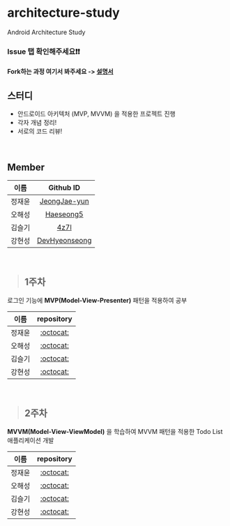 # architecture-study
Android Architecture Study 

### Issue 탭 확인해주세요❗️❗️
#### Fork하는 과정 여기서 봐주세요 -> [설명서](https://github.com/team-project-study/architecture-study/blob/master/Solution.md)

## 스터디

- 안드로이드 아키텍처 (MVP, MVVM) 을 적용한 프로젝트 진행
- 각자 개념 정리!
- 서로의 코드 리뷰!

<br>

## Member

|이름|Github ID|
|:--:|:--:|
|정재윤|[JeongJae-yun](https://github.com/JeongJae-yun)|
|오해성|[Haeseong5](https://github.com/Haeseong5)|
|김슬기|[4z7l](https://github.com/4z7l)|
|강현성|[DevHyeonseong](https://github.com/DevHyeonseong)|

<br>

> ## 1주차

로그인 기능에 **MVP(Model-View-Presenter)** 패턴을 적용하여 공부

|이름|repository|
|:--:|:--:|
|정재윤|[:octocat:](https://github.com/team-project-study/architecture-study/tree/JeongJae-yun)|
|오해성|[:octocat:](https://github.com/team-project-study/architecture-study/tree/Haeseong5)|
|김슬기|[:octocat:](https://github.com/team-project-study/architecture-study/tree/4z7l/MVP)|
|강현성|[:octocat:](https://github.com/team-project-study/architecture-study/tree/DevHyeonseong)|

<br>

> ## 2주차

**MVVM(Model-View-ViewModel)** 을 학습하여 MVVM 패턴을 적용한 Todo List 애플리케이션 개발

|이름|repository|
|:--:|:--:|
|정재윤|[:octocat:](https://github.com/team-project-study/architecture-study/tree/JeongJae-yun)|
|오해성|[:octocat:](https://github.com/team-project-study/architecture-study/tree/Haeseong5)|
|김슬기|[:octocat:](https://github.com/team-project-study/architecture-study/tree/4z7l/MVVM2)|
|강현성|[:octocat:](https://github.com/team-project-study/architecture-study/tree/DevHyeonseong)|


